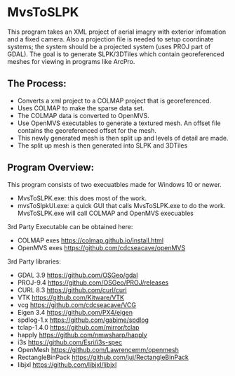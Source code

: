 # MvsToSLPK

 This program takes an XML project of aerial imagry with exterior infomation and a fixed camera.  Also a projection file is needed to setup coordinate systems; the system should be a projected system (uses PROJ part of GDAL).
 The goal is to generate SLPK/3DTiles which contain georeferenced meshes for viewing in programs like ArcPro.

 ## The Process:
 - Converts a xml project to a COLMAP project that is georeferenced.
 - Uses COLMAP to make the sparse data set.
 - The COLMAP data is converted to OpenMVS.
 - Use OpenMVS executables to generate a textured mesh. An offset file contains the georeferenced offset for the mesh.
 - This newly generated mesh is then split up and levels of detail are made.
 - The split up mesh is then generated into SLPK and 3DTiles

## Program Overview:
This program consists of two execuatbles made for Windows 10 or newer.
 - MvsToSLPK.exe: this does most of the work.
 - mvsToSlpkUI.exe: a quick GUI that calls MvsToSLPK.exe to do the work.
MvsToSLPK.exe will call COLMAP and OpenMVS execuables

 3rd Party Executable can be obtained here:
 - COLMAP exes https://colmap.github.io/install.html
 - OpenMVS exes https://github.com/cdcseacave/openMVS
 
 3rd Party libraries:
 - GDAL 3.9 https://github.com/OSGeo/gdal
 - PROJ-9.4 https://github.com/OSGeo/PROJ/releases
 - CURL 8.3 https://github.com/curl/curl
 - VTK https://github.com/Kitware/VTK
 - vcg https://github.com/cdcseacave/VCG
 - Eigen 3.4 https://github.com/PX4/eigen
 - spdlog-1.x https://github.com/gabime/spdlog
 - tclap-1.4.0 https://github.com/mirror/tclap
 - happly https://github.com/nmwsharp/happly
 - i3s https://github.com/Esri/i3s-spec
 - OpenMesh https://github.com/Lawrencemm/openmesh
 - RectangleBinPack https://github.com/juj/RectangleBinPack
 - libjxl https://github.com/libjxl/libjxl
